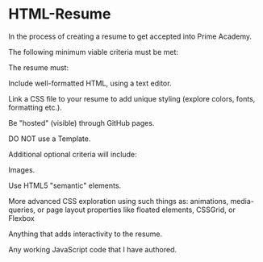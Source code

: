 # HTML-Resume
In the process of creating a resume to get accepted into Prime Academy.

The following minimum viable criteria must be met:

The resume must:

<p>
Include well-formatted HTML, using a text editor.
</p>
<p>
Link a CSS file to your resume to add unique styling (explore colors, fonts, formatting etc.).
</p>
<p>  
Be "hosted" (visible) through GitHub pages. </p>
<p>
DO NOT use a Template.
</p>

<p>
Additional optional criteria will include:
</p>
<p>
Images.
</p>
<p>
Use HTML5 "semantic" elements. 
</p>
<p>
More advanced CSS exploration using such things as: animations, media-queries, or page layout properties like floated elements, CSSGrid, or Flexbox
</p>
<p>
Anything that adds interactivity to the resume.
</p>
</p>
Any working JavaScript code that I have authored.
</p>

